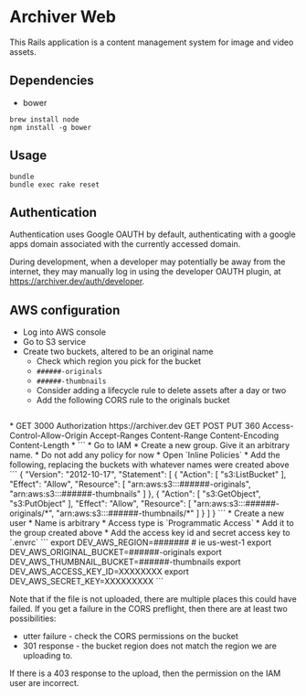 Archiver Web
============

This Rails application is a content management system for image and video assets.

## Dependencies

* bower
```
brew install node
npm install -g bower
```

## Usage

```
bundle
bundle exec rake reset
```

## Authentication

Authentication uses Google OAUTH by default, authenticating with a google apps
domain associated with the currently accessed domain.

During development, when a developer may potentially be away from the internet,
they may manually log in using the developer OAUTH plugin, at https://archiver.dev/auth/developer.

## AWS configuration

* Log into AWS console
* Go to S3 service
* Create two buckets, altered to be an original name
  * Check which region you pick for the bucket
  * `######-originals`
  * `######-thumbnails`
  * Consider adding a lifecycle rule to delete assets after a day or two
  * Add the following CORS rule to the originals bucket
  ```
<?xml version="1.0" encoding="UTF-8"?>
<CORSConfiguration xmlns="http://s3.amazonaws.com/doc/2006-03-01/">
  <CORSRule>
    <AllowedOrigin>*</AllowedOrigin>
    <AllowedMethod>GET</AllowedMethod>
    <MaxAgeSeconds>3000</MaxAgeSeconds>
    <AllowedHeader>Authorization</AllowedHeader>
  </CORSRule>
  <CORSRule>
    <AllowedOrigin>https://archiver.dev</AllowedOrigin>
    <AllowedMethod>GET</AllowedMethod>
    <AllowedMethod>POST</AllowedMethod>
    <AllowedMethod>PUT</AllowedMethod>
    <MaxAgeSeconds>360</MaxAgeSeconds>
    <ExposeHeader>Access-Control-Allow-Origin</ExposeHeader>
    <ExposeHeader>Accept-Ranges</ExposeHeader>
    <ExposeHeader>Content-Range</ExposeHeader>
    <ExposeHeader>Content-Encoding</ExposeHeader>
    <ExposeHeader>Content-Length</ExposeHeader>
    <AllowedHeader>*</AllowedHeader>
  </CORSRule>
</CORSConfiguration>
  ```
* Go to IAM
  * Create a new group. Give it an arbitrary name.
  * Do not add any policy for now
  * Open `Inline Policies`
  * Add the following, replacing the buckets with whatever names were created above
  ```
{
  "Version": "2012-10-17",
  "Statement": [
  {
    "Action": [
      "s3:ListBucket"
    ],
    "Effect": "Allow",
    "Resource": [
      "arn:aws:s3:::######-originals",
      "arn:aws:s3:::######-thumbnails"
    ]
  },
  {
    "Action": [
      "s3:GetObject",
    "s3:PutObject"
    ],
    "Effect": "Allow",
    "Resource": [
      "arn:aws:s3:::######-originals/*",
      "arn:aws:s3:::######-thumbnails/*"
    ]
  }
  ]
}
  ```
* Create a new user
  * Name is arbitrary
  * Access type is `Programmatic Access`
  * Add it to the group created above
* Add the access key id and secret access key to `.envrc`
```
export DEV_AWS_REGION=#######                       # ie us-west-1
export DEV_AWS_ORIGINAL_BUCKET=######-originals
export DEV_AWS_THUMBNAIL_BUCKET=######-thumbnails
export DEV_AWS_ACCESS_KEY_ID=XXXXXXXX
export DEV_AWS_SECRET_KEY=XXXXXXXXX
```

Note that if the file is not uploaded, there are multiple places this could have
failed. If you get a failure in the CORS preflight, then there are at least two
possibilities:
* utter failure - check the CORS permissions on the bucket
* 301 response - the bucket region does not match the region we are uploading to.

If there is a 403 response to the upload, then the permission on the IAM user are
incorrect.
